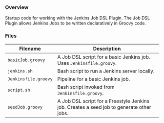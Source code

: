 ### Overview

Startup code for working with the Jenkins Job DSL Plugin.  The Job DSL Plugin allows Jenkins Jobs to be written 
declaratively in Groovy code.

### Files

| Filename             | Description                                                                                |
|----------------------|--------------------------------------------------------------------------------------------|
| `basicJob.groovy`    | A Job DSL script for a basic Jenkins job.  Uses `Jenkinsfile.groovy`.                      |
| `jenkins.sh`         | Bash script to run a Jenkins server locally.                                               |
| `Jenkinsfile.groovy` | Pipeline for a basic Jenkins job.                                                          |
| `script.sh`          | Bash script invoked from `Jenkinsfile.groovy`.                                             |
| `seedJob.groovy`     | A Job DSL script for a Freestyle Jenkins job.  Creates a seed job to generate other jobs.  |